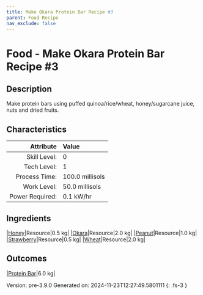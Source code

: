 ```yaml
---
title: Make Okara Protein Bar Recipe #3
parent: Food Recipe
nav_exclude: false
---
```

# Food - Make Okara Protein Bar Recipe #3

## Description
Make protein bars using puffed quinoa/rice/wheat, honey/sugarcane juice, nuts and dried fruits.

## Characteristics

| Attribute      | Value |
|--------:|:------|
|Skill Level:|0|
|Tech Level:|1|
|Process Time:|100.0 millisols|
|Work Level:|50.0 millisols|
|Power Required:|0.1 kW/hr|

## Ingredients

|[Honey](../resource/honey.html)|Resource|0.5 kg|
|[Okara](../resource/okara.html)|Resource|2.0 kg|
|[Peanut](../resource/peanut.html)|Resource|1.0 kg|
|[Strawberry](../resource/strawberry.html)|Resource|0.5 kg|
|[Wheat](../resource/wheat.html)|Resource|2.0 kg|

## Outcomes

|[Protein Bar](../resource/protein-bar.html)|6.0 kg|


Version: pre-3.9.0 Generated on: 2024-11-23T12:27:49.5801111
{: .fs-3 }

